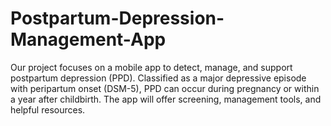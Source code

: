 # Postpartum-Depression-Management-App
Our project focuses on a mobile app to detect, manage, and support postpartum depression (PPD). Classified as a major depressive episode with peripartum onset (DSM-5), PPD can occur during pregnancy or within a year after childbirth. The app will offer screening, management tools, and helpful resources.

